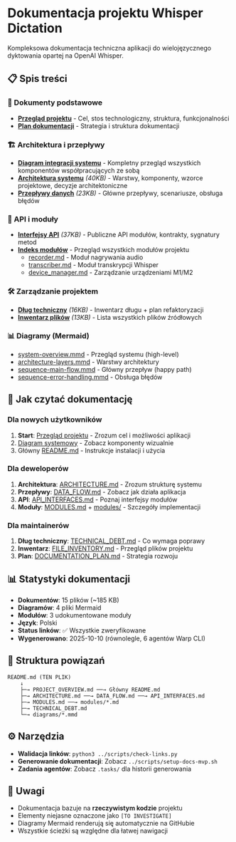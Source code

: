 # Dokumentacja projektu Whisper Dictation

Kompleksowa dokumentacja techniczna aplikacji do wielojęzycznego dyktowania opartej na OpenAI Whisper.

## 📋 Spis treści

### 🎯 Dokumenty podstawowe
- **[Przegląd projektu](./PROJECT_OVERVIEW.md)** - Cel, stos technologiczny, struktura, funkcjonalności
- **[Plan dokumentacji](./DOCUMENTATION_PLAN.md)** - Strategia i struktura dokumentacji

### 🏗️ Architektura i przepływy
- **[Diagram integracji systemu](./SYSTEM_INTEGRATION.md)** - Kompletny przegląd wszystkich komponentów współpracujących ze sobą
- **[Architektura systemu](./ARCHITECTURE.md)** *(40KB)* - Warstwy, komponenty, wzorce projektowe, decyzje architektoniczne
- **[Przepływy danych](./DATA_FLOW.md)** *(23KB)* - Główne przepływy, scenariusze, obsługa błędów

### 🔌 API i moduły
- **[Interfejsy API](./API_INTERFACES.md)** *(37KB)* - Publiczne API modułów, kontrakty, sygnatury metod
- **[Indeks modułów](./MODULES.md)** - Przegląd wszystkich modułów projektu
  - [recorder.md](./modules/recorder.md) - Moduł nagrywania audio
  - [transcriber.md](./modules/transcriber.md) - Moduł transkrypcji Whisper
  - [device_manager.md](./modules/device_manager.md) - Zarządzanie urządzeniami M1/M2

### 🛠️ Zarządzanie projektem
- **[Dług techniczny](./TECHNICAL_DEBT.md)** *(16KB)* - Inwentarz długu + plan refaktoryzacji
- **[Inwentarz plików](./FILE_INVENTORY.md)** *(13KB)* - Lista wszystkich plików źródłowych

### 📊 Diagramy (Mermaid)
- [system-overview.mmd](./diagrams/system-overview.mmd) - Przegląd systemu (high-level)
- [architecture-layers.mmd](./diagrams/architecture-layers.mmd) - Warstwy architektury
- [sequence-main-flow.mmd](./diagrams/sequence-main-flow.mmd) - Główny przepływ (happy path)
- [sequence-error-handling.mmd](./diagrams/sequence-error-handling.mmd) - Obsługa błędów

## 🚀 Jak czytać dokumentację

### Dla nowych użytkowników
1. **Start**: [Przegląd projektu](./PROJECT_OVERVIEW.md) - Zrozum cel i możliwości aplikacji
2. [Diagram systemowy](./diagrams/system-overview.mmd) - Zobacz komponenty wizualnie
3. Główny [README.md](../README.md) - Instrukcje instalacji i użycia

### Dla deweloperów
1. **Architektura**: [ARCHITECTURE.md](./ARCHITECTURE.md) - Zrozum strukturę systemu
2. **Przepływy**: [DATA_FLOW.md](./DATA_FLOW.md) - Zobacz jak działa aplikacja
3. **API**: [API_INTERFACES.md](./API_INTERFACES.md) - Poznaj interfejsy modułów
4. **Moduły**: [MODULES.md](./MODULES.md) + [modules/](./modules/) - Szczegóły implementacji

### Dla maintainerów
1. **Dług techniczny**: [TECHNICAL_DEBT.md](./TECHNICAL_DEBT.md) - Co wymaga poprawy
2. **Inwentarz**: [FILE_INVENTORY.md](./FILE_INVENTORY.md) - Przegląd plików projektu
3. **Plan**: [DOCUMENTATION_PLAN.md](./DOCUMENTATION_PLAN.md) - Strategia rozwoju

## 📊 Statystyki dokumentacji

- **Dokumentów**: 15 plików (~185 KB)
- **Diagramów**: 4 pliki Mermaid
- **Modułów**: 3 udokumentowane moduły
- **Język**: Polski
- **Status linków**: ✅ Wszystkie zweryfikowane
- **Wygenerowano**: 2025-10-10 (równolegle, 6 agentów Warp CLI)

## 🔗 Struktura powiązań

```
README.md (TEN PLIK)
    ↓
    ├─→ PROJECT_OVERVIEW.md ──→ Główny README.md
    ├─→ ARCHITECTURE.md ──→ DATA_FLOW.md ──→ API_INTERFACES.md
    ├─→ MODULES.md ──→ modules/*.md
    ├─→ TECHNICAL_DEBT.md
    └─→ diagrams/*.mmd
```

## ⚙️ Narzędzia

- **Walidacja linków**: `python3 ../scripts/check-links.py`
- **Generowanie dokumentacji**: Zobacz `../scripts/setup-docs-mvp.sh`
- **Zadania agentów**: Zobacz `.tasks/` dla historii generowania

## 📝 Uwagi

- Dokumentacja bazuje na **rzeczywistym kodzie** projektu
- Elementy niejasne oznaczone jako `[TO INVESTIGATE]`
- Diagramy Mermaid renderują się automatycznie na GitHubie
- Wszystkie ścieżki są względne dla łatwej nawigacji